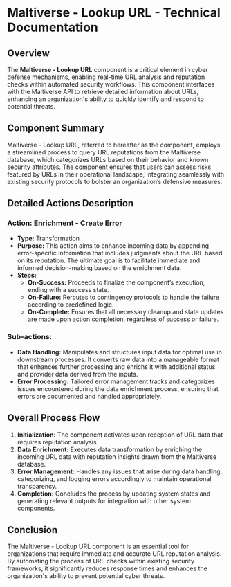 # Maltiverse - Lookup URL - Technical Documentation

## Overview
The **Maltiverse - Lookup URL** component is a critical element in cyber defense mechanisms, enabling real-time URL analysis and reputation checks within automated security workflows. This component interfaces with the Maltiverse API to retrieve detailed information about URLs, enhancing an organization's ability to quickly identify and respond to potential threats.

## Component Summary
Maltiverse - Lookup URL, referred to hereafter as the component, employs a streamlined process to query URL reputations from the Maltiverse database, which categorizes URLs based on their behavior and known security attributes. The component ensures that users can assess risks featured by URLs in their operational landscape, integrating seamlessly with existing security protocols to bolster an organization’s defensive measures.

## Detailed Actions Description
### Action: Enrichment - Create Error
- **Type:** Transformation
- **Purpose:** This action aims to enhance incoming data by appending error-specific information that includes judgments about the URL based on its reputation. The ultimate goal is to facilitate immediate and informed decision-making based on the enrichment data.
- **Steps:**
  - **On-Success:** Proceeds to finalize the component’s execution, ending with a success state.
  - **On-Failure:** Reroutes to contingency protocols to handle the failure according to predefined logic.
  - **On-Complete:** Ensures that all necessary cleanup and state updates are made upon action completion, regardless of success or failure.

### Sub-actions:
  - **Data Handling:** Manipulates and structures input data for optimal use in downstream processes. It converts raw data into a manageable format that enhances further processing and enrichs it with additional status and provider data derived from the inputs.
  - **Error Processing:** Tailored error management tracks and categorizes issues encountered during the data enrichment process, ensuring that errors are documented and handled appropriately.

## Overall Process Flow
1. **Initialization:** The component activates upon reception of URL data that requires reputation analysis.
2. **Data Enrichment:** Executes data transformation by enriching the incoming URL data with reputation insights drawn from the Maltiverse database.
3. **Error Management:** Handles any issues that arise during data handling, categorizing, and logging errors accordingly to maintain operational transparency.
4. **Completion:** Concludes the process by updating system states and generating relevant outputs for integration with other system components.

## Conclusion
The Maltiverse - Lookup URL component is an essential tool for organizations that require immediate and accurate URL reputation analysis. By automating the process of URL checks within existing security frameworks, it significantly reduces response times and enhances the organization's ability to prevent potential cyber threats.


